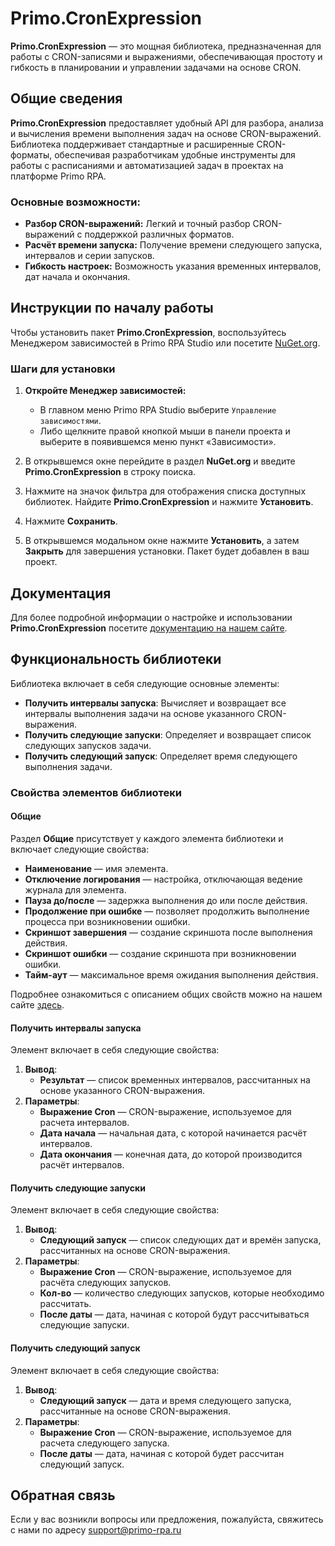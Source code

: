 # Primo.CronExpression

**Primo.CronExpression** — это мощная библиотека, предназначенная для работы с CRON-записями и выражениями, обеспечивающая простоту и гибкость в планировании и управлении задачами на основе CRON.

## Общие сведения

**Primo.CronExpression** предоставляет удобный API для разбора, анализа и вычисления времени выполнения задач на основе CRON-выражений. Библиотека поддерживает стандартные и расширенные CRON-форматы, обеспечивая разработчикам удобные инструменты для работы с расписаниями и автоматизацией задач в проектах на платформе Primo RPA.

### Основные возможности:
- **Разбор CRON-выражений:** Легкий и точный разбор CRON-выражений с поддержкой различных форматов.
- **Расчёт времени запуска:** Получение времени следующего запуска, интервалов и серии запусков.
- **Гибкость настроек:** Возможность указания временных интервалов, дат начала и окончания.

## Инструкции по началу работы

Чтобы установить пакет **Primo.CronExpression**, воспользуйтесь Менеджером зависимостей в Primo RPA Studio или посетите [NuGet.org](https://www.nuget.org/).

### Шаги для установки

1. **Откройте Менеджер зависимостей:**
   - В главном меню Primo RPA Studio выберите `Управление зависимостями`.
   - Либо щелкните правой кнопкой мыши в панели проекта и выберите в появившемся меню пункт «Зависимости».

2. В открывшемся окне перейдите в раздел **NuGet.org** и введите **Primo.CronExpression** в строку поиска.

3. Нажмите на значок фильтра для отображения списка доступных библиотек. Найдите **Primo.CronExpression** и нажмите **Установить**.

4. Нажмите **Сохранить**. 

5. В открывшемся модальном окне нажмите **Установить**, а затем **Закрыть** для завершения установки. Пакет будет добавлен в ваш проект.

## Документация

Для более подробной информации о настройке и использовании **Primo.CronExpression** посетите [документацию на нашем сайте](https://docs.primo-rpa.ru).

## Функциональность библиотеки

Библиотека включает в себя следующие основные элементы:

- **Получить интервалы запуска**: Вычисляет и возвращает все интервалы выполнения задачи на основе указанного CRON-выражения.
- **Получить следующие запуски**: Определяет и возвращает список следующих запусков задачи.
- **Получить следующий запуск**: Определяет время следующего выполнения задачи.

### Свойства элементов библиотеки

#### Общие

Раздел **Общие** присутствует у каждого элемента библиотеки и включает следующие свойства:

- **Наименование** — имя элемента.
- **Отключение логирования** — настройка, отключающая ведение журнала для элемента.
- **Пауза до/после** — задержка выполнения до или после действия.
- **Продолжение при ошибке** — позволяет продолжить выполнение процесса при возникновении ошибки.
- **Скриншот завершения** — создание скриншота после выполнения действия.
- **Скриншот ошибки** — создание скриншота при возникновении ошибки.
- **Тайм-аут** — максимальное время ожидания выполнения действия.

Подробнее ознакомиться с описанием общих свойств можно на нашем сайте [здесь](https://docs.primo-rpa.ru/primo-rpa/primo-rpa-studio/process/elements).

#### Получить интервалы запуска

Элемент включает в себя следующие свойства:

1. **Вывод**:
   - **Результат** — список временных интервалов, рассчитанных на основе указанного CRON-выражения.
2. **Параметры**:
   - **Выражение Cron** — CRON-выражение, используемое для расчета интервалов.
   - **Дата начала** — начальная дата, с которой начинается расчёт интервалов.
   - **Дата окончания** — конечная дата, до которой производится расчёт интервалов.

#### Получить следующие запуски

Элемент включает в себя следующие свойства:

1. **Вывод**:
   - **Следующий запуск** — список следующих дат и времён запуска, рассчитанных на основе CRON-выражения.
2. **Параметры**:
   - **Выражение Cron** — CRON-выражение, используемое для расчёта следующих запусков.
   - **Кол-во** — количество следующих запусков, которые необходимо рассчитать.
   - **После даты** — дата, начиная с которой будут рассчитываться следующие запуски.

#### Получить следующий запуск

Элемент включает в себя следующие свойства:

1. **Вывод**:
   - **Следующий запуск** — дата и время следующего запуска, рассчитанные на основе CRON-выражения.
2. **Параметры**:
   - **Выражение Cron** — CRON-выражение, используемое для расчета следующего запуска.
   - **После даты** — дата, начиная с которой будет рассчитан следующий запуск.

## Обратная связь

Если у вас возникли вопросы или предложения, пожалуйста, свяжитесь с нами по адресу [support@primo-rpa.ru](mailto:support@primo-ru)
